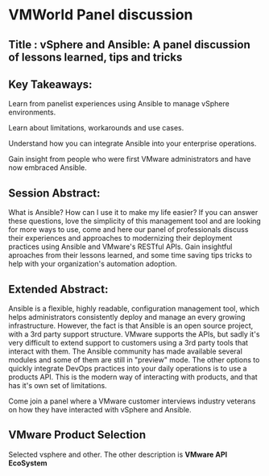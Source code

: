 # VMWorld Panel discussion

## Title : vSphere and Ansible: A panel discussion of lessons learned, tips and tricks

## Key Takeaways:

Learn from panelist experiences using Ansible to manage vSphere environments.

Learn about limitations, workarounds and use cases.

Understand how you can integrate Ansible into your enterprise operations.

Gain insight from people who were first VMware administrators and have now embraced Ansible.

## Session Abstract:

What is Ansible? How can I use it to make my life easier? If you can answer these questions, love the simplicity of this management tool and are looking for more ways to use, come and here our panel of professionals discuss their experiences and approaches to modernizing their deployment practices using Ansible and VMware's RESTful APIs.  Gain insightful aproaches from their lessons learned, and some time saving tips tricks to help with your organization's automation adoption.

## Extended Abstract:

Ansible is a flexible, highly readable, configuration management tool, which helps administrators consistently deploy and manage an every growing infrastructure.  However, the fact is that Ansible is an open source project, with a 3rd party support structure. VMware supports the APIs, but sadly it's very difficult to extend support to customers using a 3rd party tools that interact with them. The Ansible community has made available several modules and some of them are still in "preview" mode. The other options to quickly integrate DevOps practices into your daily operations is to use a products API.  This is the modern way of interacting with products, and that has it's own set of limitations.

Come join a panel where a VMware customer interviews industry veterans on how they have interacted with vSphere and Ansible.

## VMware Product Selection

Selected vsphere and other.  The other description is __VMware API EcoSystem__

